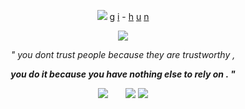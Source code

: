 <p align="center">
<img src="https://github.com/failedCONFESSION/failedCONFESSION/blob/e26374354902d2d47797f608041b29e9795a90d2/Untitled531_20250210184623.png">
  <ins>g</ins> <ins>i</ins> - <ins>h</ins> <ins>u</ins> <ins>n</ins>
<p align="center"> 
<img src="https://github.com/failedCONFESSION/failedCONFESSION/blob/e9875b7dc1c9c79819f5b390217ca1d35d694973/Untitled530_20250210185238.png">
  
<p align="center">
  <i>" you dont trust people because they are trustworthy ,</i>
<p align="center">
  <b><i>you do it because you have nothing else to rely on . "</b></i>

  <p align="center">
<img src="https://github.com/failedCONFESSION/failedCONFESSION/blob/29c2d2c82abcab5e14d33946f456476715685813/2b70d07576aad33c116769ddf37e70acb8a40afb.gif">  <img src="https://github.com/itsONLYS3X/itsONLYS3X/blob/5ba9d1388d0565dfb14f30070483465ace9cd354/a5aa44ba901a94fea38f3a55550c61650db4d794.gif">
<img src="https://github.com/failedCONFESSION/failedCONFESSION/blob/0163482892087c72f90d0ee6a649b120bf55bae5/Untitled531_20250210184617.png">
